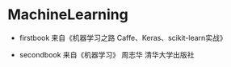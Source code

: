 # MachineLearning
- firstbook 来自《机器学习之路 Caffe、Keras、scikit-learn实战》

- secondbook 来自《机器学习》 周志华 清华大学出版社
